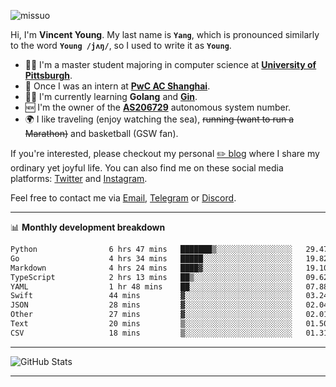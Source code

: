 <p align="left"> <img src="https://komarev.com/ghpvc/?username=missuo&label=Profile%20views&color=0e75b6&style=flat" alt="missuo" /> </p>


Hi, I'm **Vincent Young**. My last name is **`Yang`**, which is pronounced similarly to the word **`Young /jʌŋ/`**, so I used to write it as **`Young`**. 

-  👨‍🎓 I'm a master student majoring in computer science at [**University of Pittsburgh**](https://www.pitt.edu).
-  💼 Once I was an intern at **[PwC AC Shanghai](https://www.linkedin.com/company/pwc-ac-shanghai/)**.
-  👨‍💻 I'm currently learning **Golang** and [**Gin**](https://github.com/gin-gonic/gin).
-  🆕 I'm the owner of the **[AS206729](https://bgp.tools/AS206729)** autonomous system number.
-  🌍 I like traveling (enjoy watching the sea), ~~running (want to run a Marathon)~~ and basketball (GSW fan).

If you're interested, please checkout my personal [✏️ blog](https://missuo.me/) where I share my ordinary yet joyful life. You can also find me on these social media platforms: [Twitter](https://twitter.com/m1ssuo) and [Instagram](https://www.instagram.com/m1ssuo).

Feel free to contact me via <a href="mailto:i@yyt.moe">Email</a>, [Telegram](https://t.me/missuo) or [Discord](https://discordapp.com/users/missuo#7448).

-------

📊 **Monthly development breakdown**
<!--START_SECTION:waka-->

```txt
Python                6 hrs 47 mins   ███████▒░░░░░░░░░░░░░░░░░   29.47 %
Go                    4 hrs 34 mins   █████░░░░░░░░░░░░░░░░░░░░   19.82 %
Markdown              4 hrs 24 mins   ████▓░░░░░░░░░░░░░░░░░░░░   19.10 %
TypeScript            2 hrs 13 mins   ██▒░░░░░░░░░░░░░░░░░░░░░░   09.62 %
YAML                  1 hr 48 mins    ██░░░░░░░░░░░░░░░░░░░░░░░   07.88 %
Swift                 44 mins         ▓░░░░░░░░░░░░░░░░░░░░░░░░   03.24 %
JSON                  28 mins         ▓░░░░░░░░░░░░░░░░░░░░░░░░   02.04 %
Other                 27 mins         ▓░░░░░░░░░░░░░░░░░░░░░░░░   02.01 %
Text                  20 mins         ▒░░░░░░░░░░░░░░░░░░░░░░░░   01.50 %
CSV                   18 mins         ▒░░░░░░░░░░░░░░░░░░░░░░░░   01.31 %
```

<!--END_SECTION:waka-->

-------

![GitHub Stats](https://github-readme-stats-opal-alpha-76.vercel.app/api?username=missuo&show_icons=true&theme=transparent)

-------

